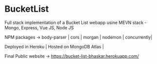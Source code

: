 # BucketList
Full stack implementation of a Bucket List webapp usine MEVN stack - Mongo, Express, Vue JS, Node JS

NPM packages -> 
body-parser |
cors |
morgan |
nodemon |
concurrently|

Deployed in Heroku |
Hosted on MongoDB Atlas |

Final Public website -> https://bucket-list-bhaskar.herokuapp.com/
